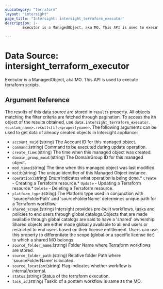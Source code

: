 ```yaml
---
subcategory: "terraform"
layout: "intersight"
page_title: "Intersight: intersight_terraform_executor"
description: |-
        Executor is a ManagedObject, aka MO. This API is used to execute terraform scripts.

---
```


# Data Source: intersight_terraform_executor
Executor is a ManagedObject, aka MO. This API is used to execute terraform scripts.
## Argument Reference
The results of this data source are stored in `results` property.
All objects matching the filter criteria are fetched through pagination.
To access the ith object of the results obtained, use `data.intersight_terraform_executor.<custom_name>.results[i].<propertyname>`.
The following arguments can be used to get data of already created objects in Intersight appliance:
* `account_moid`:(string) The Account ID for this managed object. 
* `command`:(string) Command to be executed during update operation. 
* `create_time`:(string) The time when this managed object was created. 
* `domain_group_moid`:(string) The DomainGroup ID for this managed object. 
* `mod_time`:(string) The time when this managed object was last modified. 
* `moid`:(string) The unique identifier of this Managed Object instance. 
* `operation`:(string) Enum indicates what operation is being done.* `Create` - Creating a Terraform resource.* `Update` - Updating a Terraform resource.* `Delete` - Deleting a Terraform resource. 
* `platform_type`:(string) The Platform type used in conjunction with 'sourceFolderPath' and 'sourceFolderName' determines unique path for a Terraform workflow. 
* `shared_scope`:(string) Intersight provides pre-built workflows, tasks and policies to end users through global catalogs.Objects that are made available through global catalogs are said to have a 'shared' ownership. Shared objects are either made globally available to all end users or restricted to end users based on their license entitlement. Users can use this property to differentiate the scope (global or a specific license tier) to which a shared MO belongs. 
* `source_folder_name`:(string) Folder Name where Terraform workflows are stored. 
* `source_folder_path`:(string) Relative folder Path where 'sourceFolderName' is located. 
* `source_location`:(string) Flag indicates whether workflow is internal/external. 
* `status`:(string) Status of the terraform execution. 
* `task_id`:(string) TaskId of a pontem workflow is same as the MO. 
 
